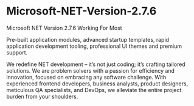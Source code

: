 # Microsoft-NET-Version-2.7.6
Microsoft NET Version 2.7.6 Working For Most

 Pre-built application modules, advanced startup templates, rapid application development tooling, professional UI themes and premium support.

 We redefine NET development – it’s not just coding; it’s crafting tailored solutions. We are problem solvers with a passion for efficiency and innovation, focused on embracing any software challenge. With experienced frontend developers, business analysts, product designers, meticulous QA specialists, and DevOps, we alleviate the entire project burden from your shoulders. 
